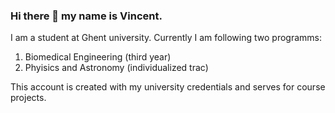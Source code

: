 ### Hi there 👋 my name is Vincent.

I am a student at Ghent university. Currently I am following two programms:

1. Biomedical Engineering (third year)
2. Phyisics and Astronomy (individualized trac)

This account is created with my university credentials and serves for course projects.

<!--
**vbelpair/vbelpair** is a ✨ _special_ ✨ repository because its `README.md` (this file) appears on your GitHub profile.

Here are some ideas to get you started:

- 🔭 I’m currently working on ...
- 🌱 I’m currently learning ...
- 👯 I’m looking to collaborate on ...
- 🤔 I’m looking for help with ...
- 💬 Ask me about ...
- 📫 How to reach me: ...
- 😄 Pronouns: ...
- ⚡ Fun fact: ...
-->

